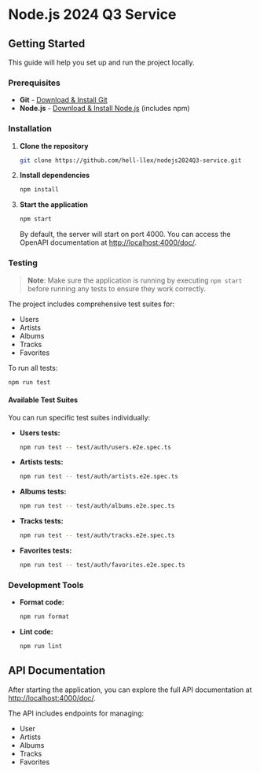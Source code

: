 
# Node.js 2024 Q3 Service

## Getting Started

This guide will help you set up and run the project locally.

### Prerequisites

- **Git** - [Download & Install Git](https://git-scm.com/downloads)
- **Node.js** - [Download & Install Node.js](https://nodejs.org/en/download/) (includes npm)

### Installation

1. **Clone the repository**

   ```bash
   git clone https://github.com/hell-llex/nodejs2024Q3-service.git
   ```

2. **Install dependencies**

   ```bash
   npm install
   ```

3. **Start the application**

   ```bash
   npm start
   ```

   By default, the server will start on port 4000. You can access the OpenAPI documentation at [http://localhost:4000/doc/](http://localhost:4000/doc/).

### Testing

> **Note**: Make sure the application is running by executing `npm start` before running any tests to ensure they work correctly.

The project includes comprehensive test suites for:

- Users
- Artists
- Albums
- Tracks
- Favorites

To run all tests:

```bash
npm run test
```

#### Available Test Suites

You can run specific test suites individually:

- **Users tests:**

  ```bash
  npm run test -- test/auth/users.e2e.spec.ts
  ```

- **Artists tests:**

  ```bash
  npm run test -- test/auth/artists.e2e.spec.ts
  ```

- **Albums tests:**

  ```bash
  npm run test -- test/auth/albums.e2e.spec.ts
  ```

- **Tracks tests:**

  ```bash
  npm run test -- test/auth/tracks.e2e.spec.ts
  ```

- **Favorites tests:**

  ```bash
  npm run test -- test/auth/favorites.e2e.spec.ts
  ```

### Development Tools

- **Format code:**

  ```bash
  npm run format
  ```

- **Lint code:**

  ```bash
  npm run lint
  ```

## API Documentation

After starting the application, you can explore the full API documentation at [http://localhost:4000/doc/](http://localhost:4000/doc/).

The API includes endpoints for managing:

- User
- Artists
- Albums
- Tracks
- Favorites